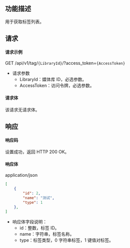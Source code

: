 ## 功能描述

用于获取标签列表。

## 请求

#### 请求示例  

GET /api/v1/tag/`{LibraryId}`/?access_token=`{AccessToken}`

- 请求参数
    - LibraryId：媒体库 ID，必选参数。
    - AccessToken：访问令牌，必选参数。

#### 请求体

该请求无请求体。

## 响应

#### 响应码

设置成功，返回 HTTP 200 OK。

#### 响应体

application/json

```json
[
    {
        "id": 2,
        "name": "测试",
        "type": 1
    },
]
```

- 响应体字段说明：
    - id：整数，标签 ID。
    - name：字符串，标签名称。
    - type：标签类型，0 字符串标签，1 键值对标签。
